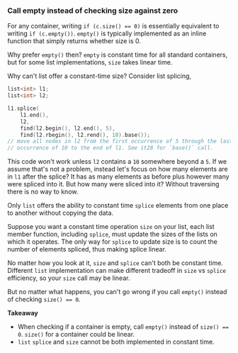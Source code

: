 ### Call empty instead of checking size against zero

For any container, writing `if (c.size() == 0)` is essentially equivalent to writing `if (c.empty())`.
`empty()` is typically implemented as an inline function that simply returns whether size is 0.

Why prefer `empty()` then? `empty` is constant time for all standard containers, but for some list implementations, `size` takes linear time.

Why can't list offer a constant-time size? Consider list splicing,

```cpp
list<int> l1;
list<int> l2;

l1.splice(
    l1.end(),
    l2,
    find(l2.begin(), l2.end(), 5),
    find(l2.rbegin(), l2.rend(), 10).base());
// move all nodes in l2 from the first occurrence of 5 through the last
// occurrence of 10 to the end of l1. See it28 for `base()` call.
```

This code won't work unless `l2` contains a `10` somewhere beyond a `5`.
If we assume that's not a problem, instead let's focus on how many elements are in `l1` after the splice? It has as many elements as before plus however many were spliced into it. But how many were sliced into it? Without traversing there is no way to know.

Only `list` offers the ability to constant time `splice` elements from one place to another without copying the data. 

Suppose you want a constant time operation `size` on your list, each list member function, including `splice`, must update the sizes of the lists on which it operates.
The only way for `splice` to update size is to count the number of elements spliced, thus making splice linear.

No matter how you look at it, `size` and `splice` can't both be constant time.
Different `list` implementation can make different tradeoff in `size` vs `splice` efficiency, so your `size` call may be linear.

But no matter what happens, you can't go wrong if you call `empty()` instead of checking `size() == 0`.

**Takeaway**

* When checking if a container is empty, call `empty()` instead of `size() == 0`. `size()` for a container could be linear.
* `list` `splice` and `size` cannot be both implemented in constant time.
